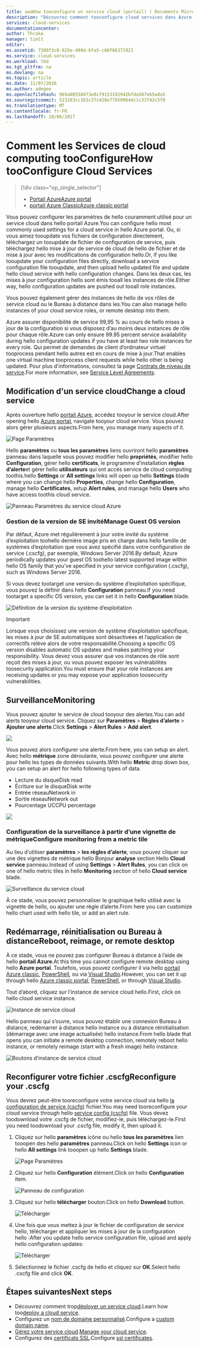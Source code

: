 ```yaml
---
title: aaaHow tooconfigure un service cloud (portail) | Documents Microsoft
description: "Découvrez comment tooconfigure cloud services dans Azure. En savoir plus de la configuration du service cloud tooupdate hello et configurer les instances de toorole d’accès à distance. Ces exemples utilisent hello portail Azure."
services: cloud-services
documentationcenter: 
author: Thraka
manager: timlt
editor: 
ms.assetid: 7308f3c0-825e-499d-bfa5-c60f86371921
ms.service: cloud-services
ms.workload: tbd
ms.tgt_pltfrm: na
ms.devlang: na
ms.topic: article
ms.date: 12/07/2016
ms.author: adegeo
ms.openlocfilehash: 969a08558473e8c79153192942bfda587eb5ada5
ms.sourcegitcommit: 523283cc1b3c37c428e77850964dc1c33742c5f0
ms.translationtype: MT
ms.contentlocale: fr-FR
ms.lasthandoff: 10/06/2017
---
```

# <a name="how-tooconfigure-cloud-services"></a><span data-ttu-id="c165f-105">Comment les Services de cloud computing tooConfigure</span><span class="sxs-lookup"><span data-stu-id="c165f-105">How tooConfigure Cloud Services</span></span>
> [!div class="op_single_selector"]
> * [<span data-ttu-id="c165f-106">Portail Azure</span><span class="sxs-lookup"><span data-stu-id="c165f-106">Azure portal</span></span>](cloud-services-how-to-configure-portal.md)
> * [<span data-ttu-id="c165f-107">portail Azure Classic</span><span class="sxs-lookup"><span data-stu-id="c165f-107">Azure classic portal</span></span>](cloud-services-how-to-configure.md)
>
>

<span data-ttu-id="c165f-108">Vous pouvez configurer les paramètres de hello couramment utilisé pour un service cloud dans hello portail Azure.</span><span class="sxs-lookup"><span data-stu-id="c165f-108">You can configure hello most commonly used settings for a cloud service in hello Azure portal.</span></span> <span data-ttu-id="c165f-109">Ou, si vous aimez tooupdate vos fichiers de configuration directement, téléchargez un tooupdate de fichier de configuration de service, puis téléchargez hello mise à jour de service de cloud de hello de fichier et de mise à jour avec les modifications de configuration hello.</span><span class="sxs-lookup"><span data-stu-id="c165f-109">Or, if you like tooupdate your configuration files directly, download a service configuration file tooupdate, and then upload hello updated file and update hello cloud service with hello configuration changes.</span></span> <span data-ttu-id="c165f-110">Dans les deux cas, les mises à jour configuration hello sont émis tooall les instances de rôle.</span><span class="sxs-lookup"><span data-stu-id="c165f-110">Either way, hello configuration updates are pushed out tooall role instances.</span></span>

<span data-ttu-id="c165f-111">Vous pouvez également gérer des instances de hello de vos rôles de service cloud ou le Bureau à distance dans les.</span><span class="sxs-lookup"><span data-stu-id="c165f-111">You can also manage hello instances of your cloud service roles, or remote desktop into them.</span></span>

<span data-ttu-id="c165f-112">Azure assurer disponibilité de service 99,95 % au cours de hello mises à jour de la configuration si vous disposez d’au moins deux instances de rôle pour chaque rôle.</span><span class="sxs-lookup"><span data-stu-id="c165f-112">Azure can only ensure 99.95 percent service availability during hello configuration updates if you have at least two role instances for every role.</span></span> <span data-ttu-id="c165f-113">Qui permet de demandes de client d’ordinateur virtuel tooprocess pendant hello autres est en cours de mise à jour.</span><span class="sxs-lookup"><span data-stu-id="c165f-113">That enables one virtual machine tooprocess client requests while hello other is being updated.</span></span> <span data-ttu-id="c165f-114">Pour plus d'informations, consultez la page [Contrats de niveau de service](https://azure.microsoft.com/support/legal/sla/).</span><span class="sxs-lookup"><span data-stu-id="c165f-114">For more information, see [Service Level Agreements](https://azure.microsoft.com/support/legal/sla/).</span></span>

## <a name="change-a-cloud-service"></a><span data-ttu-id="c165f-115">Modification d'un service cloud</span><span class="sxs-lookup"><span data-stu-id="c165f-115">Change a cloud service</span></span>
<span data-ttu-id="c165f-116">Après ouverture hello [portail Azure](https://portal.azure.com/), accédez tooyour le service cloud.</span><span class="sxs-lookup"><span data-stu-id="c165f-116">After opening hello [Azure portal](https://portal.azure.com/), navigate tooyour cloud service.</span></span> <span data-ttu-id="c165f-117">Vous pouvez alors gérer plusieurs aspects.</span><span class="sxs-lookup"><span data-stu-id="c165f-117">From here, you manage many aspects of it.</span></span>

![Page Paramètres](./media/cloud-services-how-to-configure-portal/cloud-service.png)

<span data-ttu-id="c165f-119">Hello **paramètres** ou **tous les paramètres** liens ouvriront hello **paramètres** panneau dans laquelle vous pouvez modifier hello **propriétés**, modifier hello **Configuration**, gérer hello **certificats**, le programme d’installation **règles d’alerte**et gérer hello **utilisateurs** qui ont accès service de cloud computing toothis.</span><span class="sxs-lookup"><span data-stu-id="c165f-119">hello **Settings** or **All settings** links will open up hello **Settings** blade where you can change hello **Properties**, change hello **Configuration**, manage hello **Certificates**, setup **Alert rules**, and manage hello **Users** who have access toothis cloud service.</span></span>

![Panneau Paramètres du service cloud Azure](./media/cloud-services-how-to-configure-portal/cs-settings-blade.png)

### <a name="manage-guest-os-version"></a><span data-ttu-id="c165f-121">Gestion de la version de SE invité</span><span class="sxs-lookup"><span data-stu-id="c165f-121">Manage Guest OS version</span></span>

<span data-ttu-id="c165f-122">Par défaut, Azure met régulièrement à jour votre invité du système d’exploitation toohello dernière image pris en charge dans hello famille de systèmes d’exploitation que vous avez spécifié dans votre configuration de service (.cscfg), par exemple, Windows Server 2016.</span><span class="sxs-lookup"><span data-stu-id="c165f-122">By default, Azure periodically updates your guest OS toohello latest supported image within hello OS family that you've specified in your service configuration (.cscfg), such as Windows Server 2016.</span></span>

<span data-ttu-id="c165f-123">Si vous devez tootarget une version du système d’exploitation spécifique, vous pouvez la définir dans hello **Configuration** panneau.</span><span class="sxs-lookup"><span data-stu-id="c165f-123">If you need tootarget a specific OS version, you can set it in hello **Configuration** blade.</span></span>

![Définition de la version du système d’exploitation](./media/cloud-services-how-to-configure-portal/cs-settings-config-guestosversion.png)


>[!IMPORTANT]
> <span data-ttu-id="c165f-125">Lorsque vous choisissez une version de système d’exploitation spécifique, les mises à jour de SE automatiques sont désactivées et l’application de correctifs relève alors de votre responsabilité.</span><span class="sxs-lookup"><span data-stu-id="c165f-125">Choosing a specific OS version disables automatic OS updates and makes patching your responsibility.</span></span> <span data-ttu-id="c165f-126">Vous devez vous assurer que vos instances de rôle sont reçoit des mises à jour, ou vous pouvez exposer les vulnérabilités toosecurity application.</span><span class="sxs-lookup"><span data-stu-id="c165f-126">You must ensure that your role instances are receiving updates or you may expose your application toosecurity vulnerabilities.</span></span>

## <a name="monitoring"></a><span data-ttu-id="c165f-127">Surveillance</span><span class="sxs-lookup"><span data-stu-id="c165f-127">Monitoring</span></span>
<span data-ttu-id="c165f-128">Vous pouvez ajouter le service de cloud tooyour des alertes.</span><span class="sxs-lookup"><span data-stu-id="c165f-128">You can add alerts tooyour cloud service.</span></span> <span data-ttu-id="c165f-129">Cliquez sur **Paramètres** > **Règles d’alerte** > **Ajouter une alerte**.</span><span class="sxs-lookup"><span data-stu-id="c165f-129">Click **Settings** > **Alert Rules** > **Add alert**.</span></span>

![](./media/cloud-services-how-to-configure-portal/cs-alerts.png)

<span data-ttu-id="c165f-130">Vous pouvez alors configurer une alerte.</span><span class="sxs-lookup"><span data-stu-id="c165f-130">From here, you can setup an alert.</span></span> <span data-ttu-id="c165f-131">Avec hello **métrique** zone déroulante, vous pouvez configurer une alerte pour hello les types de données suivants.</span><span class="sxs-lookup"><span data-stu-id="c165f-131">With hello **Metric** drop down box, you can setup an alert for hello following types of data.</span></span>

* <span data-ttu-id="c165f-132">Lecture du disque</span><span class="sxs-lookup"><span data-stu-id="c165f-132">Disk read</span></span>
* <span data-ttu-id="c165f-133">Écriture sur le disque</span><span class="sxs-lookup"><span data-stu-id="c165f-133">Disk write</span></span>
* <span data-ttu-id="c165f-134">Entrée réseau</span><span class="sxs-lookup"><span data-stu-id="c165f-134">Network in</span></span>
* <span data-ttu-id="c165f-135">Sortie réseau</span><span class="sxs-lookup"><span data-stu-id="c165f-135">Network out</span></span>
* <span data-ttu-id="c165f-136">Pourcentage UC</span><span class="sxs-lookup"><span data-stu-id="c165f-136">CPU percentage</span></span>

![](./media/cloud-services-how-to-configure-portal/cs-alert-item.png)

### <a name="configure-monitoring-from-a-metric-tile"></a><span data-ttu-id="c165f-137">Configuration de la surveillance à partir d’une vignette de métrique</span><span class="sxs-lookup"><span data-stu-id="c165f-137">Configure monitoring from a metric tile</span></span>
<span data-ttu-id="c165f-138">Au lieu d’utiliser **paramètres** > **les règles d’alerte**, vous pouvez cliquer sur une des vignettes de métrique hello Bonjour **analyse** section Hello **Cloud service** panneau.</span><span class="sxs-lookup"><span data-stu-id="c165f-138">Instead of using **Settings** > **Alert Rules**, you can click on one of hello metric tiles in hello **Monitoring** section of hello **Cloud service** blade.</span></span>

![Surveillance du service cloud](./media/cloud-services-how-to-configure-portal/cs-monitoring.png)

<span data-ttu-id="c165f-140">À ce stade, vous pouvez personnaliser le graphique hello utilisé avec la vignette de hello, ou ajouter une règle d’alerte.</span><span class="sxs-lookup"><span data-stu-id="c165f-140">From here you can customize hello chart used with hello tile, or add an alert rule.</span></span>

## <a name="reboot-reimage-or-remote-desktop"></a><span data-ttu-id="c165f-141">Redémarrage, réinitialisation ou Bureau à distance</span><span class="sxs-lookup"><span data-stu-id="c165f-141">Reboot, reimage, or remote desktop</span></span>
<span data-ttu-id="c165f-142">À ce stade, vous ne pouvez pas configurer Bureau à distance à l’aide de hello **portail Azure**.</span><span class="sxs-lookup"><span data-stu-id="c165f-142">At this time you cannot configure remote desktop using hello **Azure portal**.</span></span> <span data-ttu-id="c165f-143">Toutefois, vous pouvez configurer il via hello [portail Azure classic](cloud-services-role-enable-remote-desktop.md), [PowerShell](cloud-services-role-enable-remote-desktop-powershell.md), ou via [Visual Studio](../vs-azure-tools-remote-desktop-roles.md).</span><span class="sxs-lookup"><span data-stu-id="c165f-143">However, you can set it up through hello [Azure classic portal](cloud-services-role-enable-remote-desktop.md), [PowerShell](cloud-services-role-enable-remote-desktop-powershell.md), or through [Visual Studio](../vs-azure-tools-remote-desktop-roles.md).</span></span>

<span data-ttu-id="c165f-144">Tout d’abord, cliquez sur l’instance de service cloud hello.</span><span class="sxs-lookup"><span data-stu-id="c165f-144">First, click on hello cloud service instance.</span></span>

![Instance de service cloud](./media/cloud-services-how-to-configure-portal/cs-instance.png)

<span data-ttu-id="c165f-146">Hello panneau qui s’ouvre, vous pouvez établir une connexion Bureau à distance, redémarrer à distance hello instance ou à distance réinitialisation (démarrage avec une image actualisée) hello instance.</span><span class="sxs-lookup"><span data-stu-id="c165f-146">From hello blade that opens you can initiate a remote desktop connection, remotely reboot hello instance, or remotely reimage (start with a fresh image) hello instance.</span></span>

![Boutons d’instance de service cloud](./media/cloud-services-how-to-configure-portal/cs-instance-buttons.png)

## <a name="reconfigure-your-cscfg"></a><span data-ttu-id="c165f-148">Reconfigurer votre fichier .cscfg</span><span class="sxs-lookup"><span data-stu-id="c165f-148">Reconfigure your .cscfg</span></span>
<span data-ttu-id="c165f-149">Vous devrez peut-être tooreconfigure votre service cloud via hello [la configuration de service (cscfg)](cloud-services-model-and-package.md#cscfg) fichier.</span><span class="sxs-lookup"><span data-stu-id="c165f-149">You may need tooreconfigure your cloud service through hello [service config (cscfg)](cloud-services-model-and-package.md#cscfg) file.</span></span> <span data-ttu-id="c165f-150">Vous devez toodownload votre .cscfg de fichier, modifiez-le, puis téléchargez-le.</span><span class="sxs-lookup"><span data-stu-id="c165f-150">First you need toodownload your .cscfg file, modify it, then upload it.</span></span>

1. <span data-ttu-id="c165f-151">Cliquez sur hello **paramètres** icône ou hello **tous les paramètres** lien tooopen des hello **paramètres** panneau.</span><span class="sxs-lookup"><span data-stu-id="c165f-151">Click on hello **Settings** icon or hello **All settings** link tooopen up hello **Settings** blade.</span></span>

    ![Page Paramètres](./media/cloud-services-how-to-configure-portal/cloud-service.png)
2. <span data-ttu-id="c165f-153">Cliquez sur hello **Configuration** élément.</span><span class="sxs-lookup"><span data-stu-id="c165f-153">Click on hello **Configuration** item.</span></span>

    ![Panneau de configuration](./media/cloud-services-how-to-configure-portal/cs-settings-config.png)
3. <span data-ttu-id="c165f-155">Cliquez sur hello **télécharger** bouton.</span><span class="sxs-lookup"><span data-stu-id="c165f-155">Click on hello **Download** button.</span></span>

    ![Télécharger](./media/cloud-services-how-to-configure-portal/cs-settings-config-panel-download.png)
4. <span data-ttu-id="c165f-157">Une fois que vous mettez à jour le fichier de configuration de service hello, télécharger et appliquer les mises à jour de la configuration hello :</span><span class="sxs-lookup"><span data-stu-id="c165f-157">After you update hello service configuration file, upload and apply hello configuration updates:</span></span>

    ![Télécharger](./media/cloud-services-how-to-configure-portal/cs-settings-config-panel-upload.png)
5. <span data-ttu-id="c165f-159">Sélectionnez le fichier .cscfg de hello et cliquez sur **OK**.</span><span class="sxs-lookup"><span data-stu-id="c165f-159">Select hello .cscfg file and click **OK**.</span></span>

## <a name="next-steps"></a><span data-ttu-id="c165f-160">Étapes suivantes</span><span class="sxs-lookup"><span data-stu-id="c165f-160">Next steps</span></span>
* <span data-ttu-id="c165f-161">Découvrez comment trop[déployer un service cloud](cloud-services-how-to-create-deploy-portal.md).</span><span class="sxs-lookup"><span data-stu-id="c165f-161">Learn how too[deploy a cloud service](cloud-services-how-to-create-deploy-portal.md).</span></span>
* <span data-ttu-id="c165f-162">Configurez un [nom de domaine personnalisé](cloud-services-custom-domain-name-portal.md).</span><span class="sxs-lookup"><span data-stu-id="c165f-162">Configure a [custom domain name](cloud-services-custom-domain-name-portal.md).</span></span>
* <span data-ttu-id="c165f-163">[Gérez votre service cloud](cloud-services-how-to-manage-portal.md).</span><span class="sxs-lookup"><span data-stu-id="c165f-163">[Manage your cloud service](cloud-services-how-to-manage-portal.md).</span></span>
* <span data-ttu-id="c165f-164">Configurez des [certificats SSL](cloud-services-configure-ssl-certificate-portal.md).</span><span class="sxs-lookup"><span data-stu-id="c165f-164">Configure [ssl certificates](cloud-services-configure-ssl-certificate-portal.md).</span></span>
